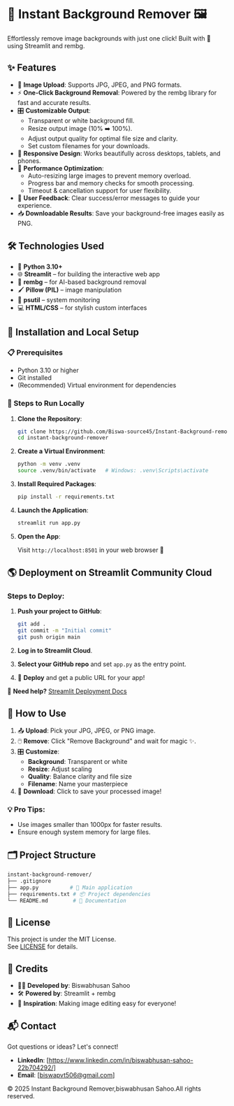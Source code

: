 
# 🎨 Instant Background Remover 🖼️

Effortlessly remove image backgrounds with just one click! Built with 🐍  using Streamlit and rembg.

## ✨ Features

- 📸 **Image Upload**: Supports JPG, JPEG, and PNG formats.
- ⚡ **One-Click Background Removal**: Powered by the rembg library for fast and accurate results.
- 🎛️ **Customizable Output**:
  - Transparent or white background fill.
  - Resize output image (10% ➡️ 100%).
  - Adjust output quality for optimal file size and clarity.
  - Set custom filenames for your downloads.
- 📱 **Responsive Design**: Works beautifully across desktops, tablets, and phones.
- 🚀 **Performance Optimization**:
  - Auto-resizing large images to prevent memory overload.
  - Progress bar and memory checks for smooth processing.
  - Timeout & cancellation support for user flexibility.
- 🎯 **User Feedback**: Clear success/error messages to guide your experience.
- 📥 **Downloadable Results**: Save your background-free images easily as PNG.

## 🛠️ Technologies Used

- 🐍 **Python 3.10+**
- 🌐 **Streamlit** – for building the interactive web app
- 🎨 **rembg** – for AI-based background removal
- 🖌️ **Pillow (PIL)** – image manipulation
- 🧠 **psutil** – system monitoring
- 💻 **HTML/CSS** – for stylish custom interfaces

## 🚀 Installation and Local Setup

### 📋 Prerequisites

- Python 3.10 or higher
- Git installed
- (Recommended) Virtual environment for dependencies

### 🧩 Steps to Run Locally

1. **Clone the Repository**:

   ```bash
   git clone https://github.com/Biswa-source45/Instant-Background-remover.git
   cd instant-background-remover
   ```

2. **Create a Virtual Environment**:

   ```bash
   python -m venv .venv
   source .venv/bin/activate   # Windows: .venv\Scripts\activate
   ```

3. **Install Required Packages**:

   ```bash
   pip install -r requirements.txt
   ```

4. **Launch the Application**:

   ```bash
   streamlit run app.py
   ```

5. **Open the App**:

   Visit `http://localhost:8501` in your web browser 🚀

## 🌎 Deployment on Streamlit Community Cloud

### Steps to Deploy:

1. **Push your project to GitHub**:

   ```bash
   git add .
   git commit -m "Initial commit"
   git push origin main
   ```

2. **Log in to Streamlit Cloud**.

3. **Select your GitHub repo** and set `app.py` as the entry point.

4. 🚀 **Deploy** and get a public URL for your app!

🔗 **Need help?** [Streamlit Deployment Docs](https://docs.streamlit.io/streamlit-community-cloud/get-started)

## 🎯 How to Use

1. 📤 **Upload**: Pick your JPG, JPEG, or PNG image.
2. 🖱️ **Remove**: Click "Remove Background" and wait for magic ✨.
3. 🎛️ **Customize**:
   - **Background**: Transparent or white
   - **Resize**: Adjust scaling
   - **Quality**: Balance clarity and file size
   - **Filename**: Name your masterpiece
4. 💾 **Download**: Click to save your processed image!

### 💡 Pro Tips:

- Use images smaller than 1000px for faster results.
- Ensure enough system memory for large files.

## 🗂️ Project Structure

```bash
instant-background-remover/
├── .gitignore
├── app.py          # 🚀 Main application
├── requirements.txt # 📦 Project dependencies
└── README.md        # 📖 Documentation
```

## 📜 License

This project is under the MIT License.  
See [LICENSE](LICENSE) for details.

## 👏 Credits

- 👨‍💻 **Developed by**: Biswabhusan Sahoo
- 🛠️ **Powered by**: Streamlit + rembg
- 🌟 **Inspiration**: Making image editing easy for everyone!

## 📬 Contact

Got questions or ideas? Let's connect!

- **LinkedIn**: [https://www.linkedin.com/in/biswabhusan-sahoo-22b704292/]
- **Email**: [biswapvt506@gmail.com]

© 2025 Instant Background Remover,biswabhusan Sahoo.All rights reserved.
